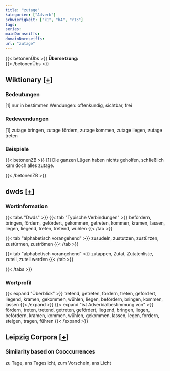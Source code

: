 ```yaml
---
title: "zutage"
kategorien: ["Adverb"]
schwierigkeit: ["k1", "h4", "r13"]
tags:
series:
mainDornseiffs:
domainDornseiffs:
url: "zutage"
---
```


{{< betonenÜbs >}}
**Übersetzung:**  
{{< /betonenÜbs >}}

## Wiktionary [[+](https://de.wiktionary.org/wiki/zutage)]

### Bedeutungen
[1] nur in bestimmen Wendungen: offenkundig, sichtbar, frei  

### Redewendungen
[1] zutage bringen, zutage fördern, zutage kommen, zutage liegen, zutage treten  

### Beispiele
{{< betonenZB >}}
[1] Die ganzen Lügen haben nichts geholfen, schließlich kam doch alles zutage.  

{{< /betonenZB >}}


## dwds [[+](https://www.dwds.de/wb/zutage)]

### Wortinformation
{{< tabs "Dwds" >}}
{{< tab "Typische Verbindungen" >}}
befördern, bringen, fördern, gefördert, gekommen, getreten, kommen, kramen, lassen, liegen, liegend, treten, tretend, wühlen
{{< /tab >}}

{{< tab "alphabetisch vorangehend" >}}
zusudeln, zustutzen, zustürzen, zustürmen, zuströmen
{{< /tab >}}

{{< tab "alphabetisch vorangehend" >}}
zutappen, Zutat, Zutatenliste, zuteil, zuteil werden
{{< /tab >}}

{{< /tabs >}}

### Wortprofil
{{< expand "Überblick" >}} tretend, getreten, fördern, treten, gefördert, liegend, kramen, gekommen, wühlen, liegen, befördern, bringen, kommen, lassen {{< /expand >}}
{{< expand "ist Adverbialbestimmung von" >}} fördern, treten, tretend, getreten, gefördert, liegend, bringen, liegen, befördern, kramen, kommen, wühlen, gekommen, lassen, legen, fordern, steigen, tragen, führen {{< /expand >}}

## Leipzig Corpora [[+](https://corpora.uni-leipzig.de/en/res?word=zutage&corpusId=deu_newscrawl-public_2018)]


### Similarity based on Cooccurrences
zu Tage, ans Tageslicht, zum Vorschein, ans Licht

